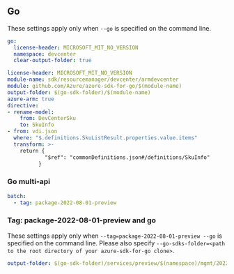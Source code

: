 ## Go

These settings apply only when `--go` is specified on the command line.

```yaml $(go) && !$(track2)
go:
  license-header: MICROSOFT_MIT_NO_VERSION
  namespace: devcenter
  clear-output-folder: true
```

``` yaml $(go) && $(track2)
license-header: MICROSOFT_MIT_NO_VERSION
module-name: sdk/resourcemanager/devcenter/armdevcenter
module: github.com/Azure/azure-sdk-for-go/$(module-name)
output-folder: $(go-sdk-folder)/$(module-name)
azure-arm: true
directive:
- rename-model:
    from: DevCenterSku
    to: SkuInfo
- from: vdi.json
  where: "$.definitions.SkuListResult.properties.value.items"
  transform: >-
    return {
            "$ref": "commonDefinitions.json#/definitions/SkuInfo"
          }
```

### Go multi-api

``` yaml $(go) && $(multiapi)
batch:
  - tag: package-2022-08-01-preview
```

### Tag: package-2022-08-01-preview and go

These settings apply only when `--tag=package-2022-08-01-preview --go` is specified on the command line.
Please also specify `--go-sdks-folder=<path to the root directory of your azure-sdk-for-go clone>`.

```yaml $(tag) == 'package-2022-08-01-preview' && $(go)
output-folder: $(go-sdk-folder)/services/preview/$(namespace)/mgmt/2022-08-01-preview/$(namespace)
```

